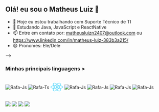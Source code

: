 ## Olá! eu sou o Matheus Luiz 👋

- 🔭 Hoje eu estou trabalhando com Suporte Técnico de TI
- 🌱 Estudando Java, JavaScript e ReactNative
- 📫 Entre em contato por: matheusluizn2407@outlook.com ou https://www.linkedin.com/in/matheus-luiz-383b3a215/
- 😄 Pronomes: Ele/Dele

-->

### Minhas principais linguagens >

<div style="display: inline_block"><br>
  <img align="center" alt="Rafa-Js" height="30" width="40" src="https://cdn.jsdelivr.net/gh/devicons/devicon@latest/icons/html5/html5-original.svg"/>
  <img align="center" alt="Rafa-Ts" height="30" width="40" src="https://cdn.jsdelivr.net/gh/devicons/devicon@latest/icons/css3/css3-original.svg">
  <img align="center" alt="Rafa-React" height="30" width="40" src="https://raw.githubusercontent.com/devicons/devicon/master/icons/react/react-original.svg">
  <img align="center" alt="Rafa-Js" height="30" width="40" src="https://cdn.jsdelivr.net/gh/devicons/devicon@latest/icons/javascript/javascript-original.svg" />
  <img align="center" alt="Rafa-Js" height="30" width="40" src="https://cdn.jsdelivr.net/gh/devicons/devicon@latest/icons/java/java-original.svg"/>
  <img align="center" alt="Rafa-Js" height="30" width="40" src="https://cdn.jsdelivr.net/gh/devicons/devicon@latest/icons/intellij/intellij-original.svg"/>
  <img align="center" alt="Rafa-Js" height="30" width="40" src="https://cdn.jsdelivr.net/gh/devicons/devicon@latest/icons/windows11/windows11-original.svg"/>
</div>

##

<div>
  <a href="https://www.instagram.com/aka.teuz/" target="_blank"><img src="https://img.shields.io/badge/-Instagram-%23E4405F?style=for-the-badge&logo=instagram&logoColor=white" target="_blank"></a>
 	<a href="https://www.twitch.tv/teuzchucro" target="_blank"><img src="https://img.shields.io/badge/Twitch-9146FF?style=for-the-badge&logo=twitch&logoColor=white" target="_blank"></a>
  <a href = "mailto:matheusluizn2407@gmail.com"><img src="https://img.shields.io/badge/-Gmail-%23333?style=for-the-badge&logo=gmail&logoColor=white" target="_blank"></a>
  <a href="https://www.linkedin.com/in/matheus-luiz-383b3a215/" target="_blank"><img src="https://img.shields.io/badge/-LinkedIn-%230077B5?style=for-the-badge&logo=linkedin&logoColor=white" target="_blank"></a>
</div>
